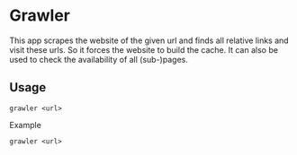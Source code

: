 # Grawler

This app scrapes the website of the given url and finds all relative links and visit these urls. So it
forces the website to build the cache. It can also be used to check the availability of all (sub-)pages.

## Usage

```
grawler <url>
```
   
Example

```
grawler <url>
```

